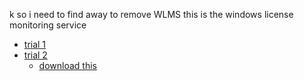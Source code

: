k so i need to find away to remove WLMS
this is the windows license monitoring service

- [trial 1](http://igeeksys.blogspot.com/2016/08/how-to-remove-windows-licensing_16.html)
- [trial 2](https://ajithkv.wordpress.com/2012/06/24/how-to-remove-the-windows-licensing-monitoring-service-from-the-evaluation-media-of-windows-2008-r2-and-windows-7-operating-systems-2/)
  - [download this](https://docs.microsoft.com/en-us/sysinternals/downloads/psexec)
